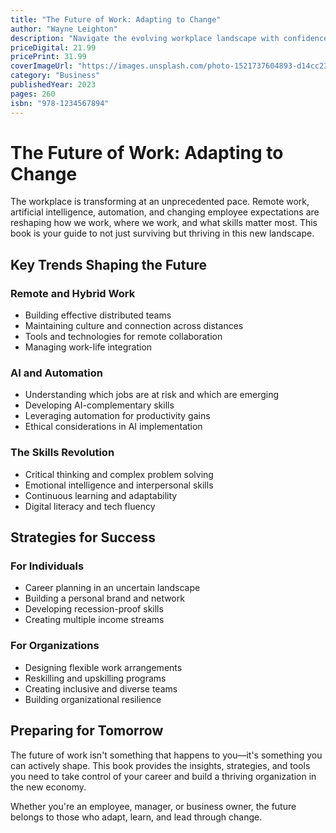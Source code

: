 ```yaml
---
title: "The Future of Work: Adapting to Change"
author: "Wayne Leighton"
description: "Navigate the evolving workplace landscape with confidence. This book explores remote work, AI integration, and the skills needed to thrive in tomorrow's economy."
priceDigital: 21.99
pricePrint: 31.99
coverImageUrl: "https://images.unsplash.com/photo-1521737604893-d14cc237f11d?w=400&h=600&fit=crop"
category: "Business"
publishedYear: 2023
pages: 260
isbn: "978-1234567894"
---
```


# The Future of Work: Adapting to Change

The workplace is transforming at an unprecedented pace. Remote work, artificial intelligence, automation, and changing employee expectations are reshaping how we work, where we work, and what skills matter most. This book is your guide to not just surviving but thriving in this new landscape.

## Key Trends Shaping the Future

### Remote and Hybrid Work
- Building effective distributed teams
- Maintaining culture and connection across distances
- Tools and technologies for remote collaboration
- Managing work-life integration

### AI and Automation
- Understanding which jobs are at risk and which are emerging
- Developing AI-complementary skills
- Leveraging automation for productivity gains
- Ethical considerations in AI implementation

### The Skills Revolution
- Critical thinking and complex problem solving
- Emotional intelligence and interpersonal skills
- Continuous learning and adaptability
- Digital literacy and tech fluency

## Strategies for Success

### For Individuals
- Career planning in an uncertain landscape
- Building a personal brand and network
- Developing recession-proof skills
- Creating multiple income streams

### For Organizations
- Designing flexible work arrangements
- Reskilling and upskilling programs
- Creating inclusive and diverse teams
- Building organizational resilience

## Preparing for Tomorrow

The future of work isn't something that happens to you—it's something you can actively shape. This book provides the insights, strategies, and tools you need to take control of your career and build a thriving organization in the new economy.

Whether you're an employee, manager, or business owner, the future belongs to those who adapt, learn, and lead through change.